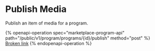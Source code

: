 # Publish Media

Publish an item of media for a program.

{% openapi-operation spec="marketplace-program-api" path="/public/v1/program/programs/{id}/publish" method="post" %}
[Broken link](broken-reference)
{% endopenapi-operation %}
